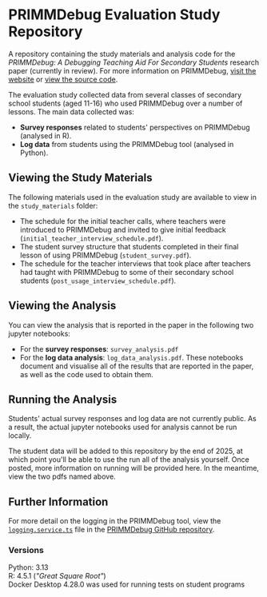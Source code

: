 # PRIMMDebug Evaluation Study Repository

A repository containing the study materials and analysis code for the *PRIMMDebug: A Debugging Teaching Aid For Secondary Students* research paper (currently in review). For more information on PRIMMDebug, [visit the website](https://primmdebug.web.app/) or [view the source code](https://anonymous.4open.science/r/primmdebug-BEC7).

The evaluation study collected data from several classes of secondary school students (aged 11-16) who used PRIMMDebug over a number of lessons. The main data collected was:
- **Survey responses** related to students' perspectives on PRIMMDebug (analysed in R).
- **Log data** from students using the PRIMMDebug tool (analysed in Python).

## Viewing the Study Materials
The following materials used in the evaluation study are available to view in the `study_materials` folder:
- The schedule for the initial teacher calls, where teachers were introduced to PRIMMDebug and invited to give initial feedback (`initial_teacher_interview_schedule.pdf`).
- The student survey structure that students completed in their final lesson of using PRIMMDebug (`student_survey.pdf`).
- The schedule for the teacher interviews that took place after teachers had taught with PRIMMDebug to some of their secondary school students (`post_usage_interview_schedule.pdf`).

## Viewing the Analysis
You can view the analysis that is reported in the paper in the following two jupyter notebooks:
- For the **survey responses**: `survey_analysis.pdf`
- For the **log data analysis**: `log_data_analysis.pdf`.
These notebooks document and visualise all of the results that are reported in the paper, as well as the code used to obtain them.

## Running the Analysis
Students' actual survey responses and log data are not currently public. As a result, the actual jupyter notebooks used for analysis cannot be run locally.

The student data will be added to this repository by the end of 2025, at which point you'll be able to use the run all of the analysis yourself. Once posted, more information on running will be provided here. In the meantime, view the two pdfs named above.

## Further Information
For more detail on the logging in the PRIMMDebug tool, view the [`logging.service.ts`](https://anonymous.4open.science/r/primmdebug-BEC7/src/app/services/logging.service.ts) file in the [PRIMMDebug GitHub repository](https://anonymous.4open.science/r/primmdebug-BEC7).

### Versions
Python: 3.13 \
R: 4.5.1 (*"Great Square Root"*) \
Docker Desktop 4.28.0 was used for running tests on student programs